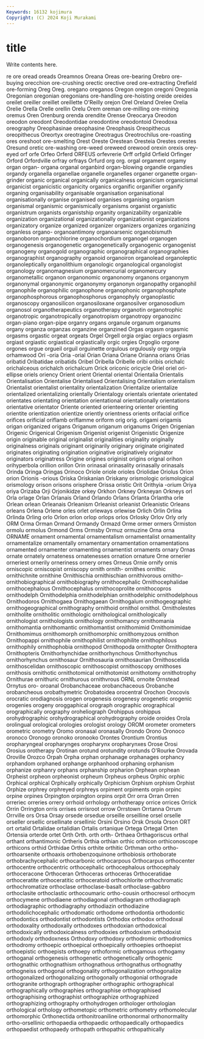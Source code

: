 ```yaml
---
Keywords: 16132 kojimura
Copyright: (C) 2024 Koji Murakami
---
```


# title

Write contents here.



re ore oread oreads Oreamnos Oreana Oreas ore-bearing Orebro ore-buying
orecchion ore-crushing orectic orective ored ore-extracting Orefield ore-forming Oreg Oreg.
oregano oreganos Oregon oregon oregoni Oregonia Oregonian oregonian oregonians ore-handling
ore-hoisting oreide oreides oreilet oreiller oreillet oreillette O'Reilly orejon Orel
Oreland Orelee Orelia Orelie Orella Orelle orellin Orelu Orem oreman
ore-milling ore-mining oremus Oren Orenburg orenda orendite Orense Oreocarya Oreodon
oreodon oreodont Oreodontidae oreodontine oreodontoid Oreodoxa oreography Oreophasinae oreophasine Oreophasis
Oreopithecus oreopithecus Oreortyx oreotragine Oreotragus Oreotrochilus ore-roasting ores oreshoot ore-smelting
Orest Oreste Orestean Oresteia Orestes orestes Oresund oretic ore-washing ore-weed
oreweed orewood orexin orexis orey-eyed orf orfe Orfeo Orferd ORFEUS
orfevrerie Orff orfgild Orfield Orfinger Orford Orfordville orfray orfrays Orfurd
org org. orgal orgament orgamy organ organ- organa organal organbird
organ-blowing organdie organdies organdy organella organellae organelle organelles organer organette
organ-grinder organic organical organically organicalness organicism organicismal organicist organicistic organicity
organics organific organifier organify organing organisability organisable organisation organisational organisationally
organise organised organises organising organism organismal organismic organismically organisms organist
organistic organistrum organists organistship organity organizability organizable organization organizational organizationally
organizationist organizations organizatory organize organized organizer organizers organizes organizing organless
organo- organoantimony organoarsenic organobismuth organoboron organochlorine organochordium organogel organogen organogenesis
organogenetic organogenetically organogenic organogenist organogeny organogold organographic organographical organographies organographist
organography organoid organoiron organolead organoleptic organoleptically organolithium organologic organological organologist
organology organomagnesium organomercurial organomercury organometallic organon organonomic organonomy organons organonym
organonymal organonymic organonymy organonyn organopathy organophil organophile organophilic organophone organophonic
organophosphate organophosphorous organophosphorus organophyly organoplastic organoscopy organosilicon organosiloxane organosilver organosodium
organosol organotherapeutics organotherapy organotin organotrophic organotropic organotropically organotropism organotropy organozinc
organ-piano organ-pipe organry organs organule organum organums organy organza organzas
organzine organzined Orgas orgasm orgasmic orgasms orgastic orgeat orgeats Orgel
Orgell orgia orgiac orgiacs orgiasm orgiast orgiastic orgiastical orgiastically orgic
orgies Orgoglio orgone orgones orgue orgueil orguil orguinette orgulous orgulously
orgy orgyia orhamwood Ori -oria Oria -orial Orian Oriana Oriane
Orianna orians Orias oribatid Oribatidae oribatids Oribel Oribella Oribelle oribi
oribis orichalc orichalceous orichalch orichalcum Orick oriconic oricycle Oriel oriel
ori-ellipse oriels oriency Orient orient Oriental oriental Orientalia Orientalis Orientalisation
Orientalise Orientalised Orientalising Orientalism orientalism Orientalist orientalist orientality orientalization Orientalize
orientalize orientalized orientalizing orientally Orientalogy orientals orientate orientated orientates orientating
orientation orientational orientationally orientations orientative orientator Oriente oriented orienteering orienter
orienting orientite orientization orientize oriently orientness orients orifacial orifice orifices
orificial oriflamb oriflamme oriform orig orig. origami origamis origan origanized
origans Origanum origanum origanums Origen Origenian Origenic Origenical Origenism Origenist
origenist Origenistic Origenize origin originable original originalist originalities originality originally
originalness originals originant originarily originary originate originated originates originating origination
originative originatively originator originators originatress Origine origines originist origins orignal
orihon orihyperbola orillion orillon Orin orinasal orinasality orinasally orinasals Orinda
Oringa Oringas Orinoco Oriole oriole orioles Oriolidae Oriolus Orion orion
Orionis -orious Oriska Oriskanian Oriskany orismologic orismological orismology orison orisons
orisphere Orissa oristic Orit Orithyia -orium Oriya oriya Orizaba Orji
Orjonikidze orkey Orkhon Orkney Orkneyan Orkneys orl Orla orlage Orlan
Orlanais Orland Orlando Orlans Orlanta Orlantha orle Orlean orlean Orleanais
Orleanism Orleanist orleanist Orleanistic Orleans orleans Orlena Orlene orles orlet
orleways orlewise Orlich Orlin Orlina Orlinda Orling orlo Orlon orlon
orlop orlops orlos Orlosky Orlov Orly orly ORM Orma Orman
Ormand Ormandy Ormazd Orme ormer ormers Ormiston ormolu ormolus Ormond
Orms Ormsby Ormuz ormuzine Orna orna ORNAME ornament ornamental ornamentalism
ornamentalist ornamentality ornamentalize ornamentally ornamentary ornamentation ornamentations ornamented ornamenter ornamenting
ornamentist ornaments ornary Ornas ornate ornately ornateness ornatenesses ornation ornature
Orne ornerier orneriest ornerily orneriness ornery ornes Orneus Ornie ornify
ornis orniscopic orniscopist orniscopy ornith ornith- ornithes ornithic ornithichnite ornithine
Ornithischia ornithischian ornithivorous ornitho- ornithobiographical ornithobiography ornithocephalic Ornithocephalidae ornithocephalous Ornithocephalus
ornithocoprolite ornithocopros ornithodelph Ornithodelphia ornithodelphian ornithodelphic ornithodelphous Ornithodoros Ornithogaea Ornithogaean
Ornithogalum ornithogeographic ornithogeographical ornithography ornithoid ornithol ornithol. Ornitholestes ornitholite ornitholitic
ornithologic ornithological ornithologically ornithologist ornithologists ornithology ornithomancy ornithomania ornithomantia ornithomantic
ornithomantist ornithomimid Ornithomimidae Ornithomimus ornithomorph ornithomorphic ornithomyzous ornithon Ornithopappi ornithophile
ornithophilist ornithophilite ornithophilous ornithophily ornithophobia ornithopod Ornithopoda ornithopter Ornithoptera Ornithopteris
Ornithorhynchidae ornithorhynchous Ornithorhynchus ornithorhynchus ornithosaur Ornithosauria ornithosaurian Ornithoscelida ornithoscelidan ornithoscopic
ornithoscopist ornithoscopy ornithoses ornithosis ornithotic ornithotomical ornithotomist ornithotomy ornithotrophy Ornithurae
ornithuric ornithurous ornithvrous ORNL ornoite Ornstead Ornytus oro- oroanal Orobanchaceae
orobanchaceous Orobanche orobancheous orobathymetric Orobatoidea orocentral Orochon Orocovis orocratic orodiagnosis
orogen orogenesis orogenesy orogenetic orogenic orogenies orogeny oroggaphical orograph orographic
orographical orographically orography oroheliograph Orohippus orohippus orohydrographic orohydrographical orohydrography oroide
oroides Orola orolingual orological orologies orologist orology OROM orometer orometers
orometric orometry Oromo oronasal oronasally Orondo Orono Oronoco oronoco Oronogo
oronoko oronooko Orontes Orontium Orontius oropharyngeal oropharynges oropharynx oropharynxes Orose
Orosi Orosius orotherapy Orotinan orotund orotundity orotunds O'Rourke Orovada Oroville
Orozco Orpah Orpha orphan orphanage orphanages orphancy orphandom orphaned orphange
orphanhood orphaning orphanism orphanize orphanry orphans orphanship orpharion Orphean orphean
Orpheist orpheon orpheonist orpheum Orpheus orpheus Orphic orphic Orphical orphical
Orphically orphically Orphicism Orphism orphism Orphist Orphize orphrey orphreyed orphreys
orpiment orpiments orpin orpinc orpine orpines Orpington orpington orpins orpit
Orr orra Orran Orren orreriec orreries orrery orrhoid orrhology orrhotherapy
orrice orrices Orrick Orrin Orrington orris orrises orrisroot orrow Orrstown
Orrtanna Orrum Orrville ors Orsa Orsay orsede orsedue orseille orseilline
orsel orselle orseller orsellic orsellinate orsellinic Orsini Orsino Orsk Orsola
Orson ORT ort ortalid Ortalidae ortalidian Ortalis ortanique Ortega Ortegal
Orten Ortensia orterde ortet Orth Orth. orth orth- Orthaea Orthagoriscus
orthal orthant orthantimonic Ortheris Orthia orthian orthic orthicon orthiconoscope orthicons
orthid Orthidae Orthis orthite orthitic Orthman ortho ortho- orthoarsenite orthoaxis
orthobenzoquinone orthobiosis orthoborate orthobrachycephalic orthocarbonic orthocarpous Orthocarpus orthocenter orthocentre orthocentric
orthocephalic orthocephalous orthocephaly orthoceracone Orthoceran Orthoceras orthoceras Orthoceratidae orthoceratite orthoceratitic
orthoceratoid orthochlorite orthochromatic orthochromatize orthoclase orthoclase-basalt orthoclase-gabbro orthoclasite orthoclastic orthocoumaric
ortho-cousin orthocresol orthocym orthocymene orthodiaene orthodiagonal orthodiagram orthodiagraph orthodiagraphic orthodiagraphy
orthodiazin orthodiazine orthodolichocephalic orthodomatic orthodome orthodontia orthodontic orthodontics orthodontist orthodontists
Orthodox orthodox orthodoxal orthodoxality orthodoxally orthodoxes orthodoxian orthodoxical orthodoxically orthodoxicalness
orthodoxies orthodoxism orthodoxist orthodoxly orthodoxness Orthodoxy orthodoxy orthodromic orthodromics orthodromy
orthoepic orthoepical orthoepically orthoepies orthoepist orthoepistic orthoepists orthoepy orthoformic orthogamous
orthogamy orthoganal orthogenesis orthogenetic orthogenetically orthogenic orthognathic orthognathism orthognathous orthognathus
orthognathy orthogneiss orthogonal orthogonality orthogonalization orthogonalize orthogonalized orthogonalizing orthogonally orthogonial
orthograde orthogranite orthograph orthographer orthographic orthographical orthographically orthographies orthographise orthographised
orthographising orthographist orthographize orthographized orthographizing orthography orthohydrogen orthologer orthologian orthological
orthology orthometopic orthometric orthometry orthomolecular orthomorphic Orthonectida orthonitroaniline orthonormal orthonormality
ortho-orsellinic orthopaedia orthopaedic orthopaedically orthopaedics orthopaedist orthopaedy orthopath orthopathic orthopathically
